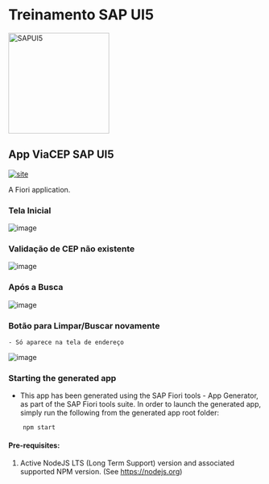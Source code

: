 # Treinamento SAP UI5 
<img src=https://user-images.githubusercontent.com/35903451/209718843-ce1f76a3-5a75-47a0-b339-319de251bd30.png width="200px" alt="SAPUI5" />

## App ViaCEP SAP UI5

[![site](https://img.shields.io/badge/ViaCep-SAPUI5-685EA9?style=for-the-badge&logoColor=white)](https://neybrito.github.io/sapui5_desafio_viacepui5/)

A Fiori application.

### Tela Inicial
![image](https://user-images.githubusercontent.com/35903451/209719889-91db115a-9bf1-4727-8f9c-be4330b408e6.png)

### Validação de CEP não existente
![image](https://user-images.githubusercontent.com/35903451/209719972-82d404cd-0932-41ca-9c42-2608c640388b.png)

### Após a Busca
![image](https://user-images.githubusercontent.com/35903451/209720132-c2142cb2-6365-495f-aa09-fc5109cba3ab.png)

### Botão para Limpar/Buscar novamente
    - Só aparece na tela de endereço
![image](https://user-images.githubusercontent.com/35903451/209720221-861f6150-79af-4ab9-abab-d1641c4b40f7.png)

### Starting the generated app

-   This app has been generated using the SAP Fiori tools - App Generator, as part of the SAP Fiori tools suite.  In order to launch the generated app, simply run the following from the generated app root folder:

```
    npm start
```

#### Pre-requisites:

1. Active NodeJS LTS (Long Term Support) version and associated supported NPM version.  (See https://nodejs.org)


